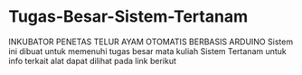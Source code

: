 # Tugas-Besar-Sistem-Tertanam
INKUBATOR PENETAS TELUR AYAM OTOMATIS BERBASIS ARDUINO
Sistem ini dibuat untuk memenuhi tugas besar mata kuliah Sistem Tertanam untuk info terkait alat dapat dilihat pada link berikut
